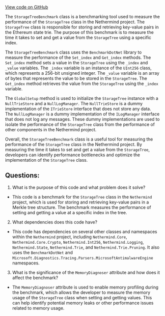[View code on GitHub](https://github.com/nethermindeth/nethermind/Nethermind.Benchmark/State/StorageTreeBenchmark.cs)

The `StorageTreeBenchmark` class is a benchmarking tool used to measure the performance of the `StorageTree` class in the Nethermind project. The `StorageTree` class is responsible for storing and retrieving key-value pairs in the Ethereum state trie. The purpose of this benchmark is to measure the time it takes to set and get a value from the `StorageTree` using a specific index.

The `StorageTreeBenchmark` class uses the `BenchmarkDotNet` library to measure the performance of the `Set_index` and `Get_index` methods. The `Set_index` method sets a value in the `StorageTree` using the `_index` and `_value` variables. The `_index` variable is an instance of the `UInt256` class, which represents a 256-bit unsigned integer. The `_value` variable is an array of bytes that represents the value to be stored in the `StorageTree`. The `Get_index` method retrieves the value from the `StorageTree` using the `_index` variable.

The `GlobalSetup` method is used to initialize the `StorageTree` instance with a `NullTrieStore` and a `NullLogManager`. The `NullTrieStore` is a dummy implementation of the `ITrieStore` interface that does not store any data. The `NullLogManager` is a dummy implementation of the `ILogManager` interface that does not log any messages. These dummy implementations are used to isolate the performance of the `StorageTree` class from the performance of other components in the Nethermind project.

Overall, the `StorageTreeBenchmark` class is a useful tool for measuring the performance of the `StorageTree` class in the Nethermind project. By measuring the time it takes to set and get a value from the `StorageTree`, developers can identify performance bottlenecks and optimize the implementation of the `StorageTree` class.
## Questions: 
 1. What is the purpose of this code and what problem does it solve?
- This code is a benchmark for the `StorageTree` class in the `Nethermind` project, which is used for storing and retrieving key-value pairs in a Merkle tree structure. The benchmark measures the performance of setting and getting a value at a specific index in the tree.

2. What dependencies does this code have?
- This code has dependencies on several other classes and namespaces within the `Nethermind` project, including `Nethermind.Core`, `Nethermind.Core.Crypto`, `Nethermind.Int256`, `Nethermind.Logging`, `Nethermind.State`, `Nethermind.Trie`, and `Nethermind.Trie.Pruning`. It also uses the `BenchmarkDotNet` and `Microsoft.Diagnostics.Tracing.Parsers.MicrosoftAntimalwareEngine` namespaces.

3. What is the significance of the `MemoryDiagnoser` attribute and how does it affect the benchmark?
- The `MemoryDiagnoser` attribute is used to enable memory profiling during the benchmark, which allows the developer to measure the memory usage of the `StorageTree` class when setting and getting values. This can help identify potential memory leaks or other performance issues related to memory usage.